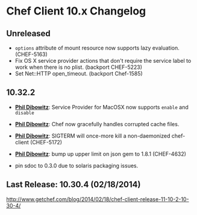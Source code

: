 # Chef Client 10.x Changelog

## Unreleased

* `options` attribute of mount resource now supports lazy evaluation. (CHEF-5163)
* Fix OS X service provider actions that don't require the service label
  to work when there is no plist. (backport CHEF-5223)
* Set Net::HTTP open_timeout. (backport Chef-1585)

## 10.32.2

* [**Phil Dibowitz**](https://github.com/jaymzh):
  Service Provider for MacOSX now supports `enable` and `disable`
* [**Phil Dibowitz**](https://github.com/jaymzh):
  Chef now gracefully handles corrupted cache files.
* [**Phil Dibowitz**](https://github.com/jaymzh):
  SIGTERM will once-more kill a non-daemonized chef-client (CHEF-5172)
* [**Phil Dibowitz**](https://github.com/jaymzh):
  bump up upper limit on json gem to 1.8.1 (CHEF-4632)


* pin sdoc to 0.3.0 due to solaris packaging issues.

## Last Release: 10.30.4 (02/18/2014)

http://www.getchef.com/blog/2014/02/18/chef-client-release-11-10-2-10-30-4/
